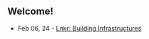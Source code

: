 ## Welcome!


* Feb 06, 24 - [Lnkr: Building Infrastructures](https://www.linkedin.com/posts/marcos-salib-318722196_lnkr-an-open-loop-network-for-healthcare-activity-7154523255758807042-JVYF)



